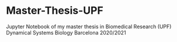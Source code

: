# Master-Thesis-UPF
Jupyter Notebook of my master thesis in Biomedical Research (UPF)
Dynamical Systems Biology
Barcelona 2020/2021
